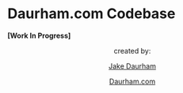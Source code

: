 # Daurham.com Codebase
**[Work In Progress]**

<div align="center">
created by:

[Jake Daurham](https://github.com/daurham)
  
[Daurham.com](https://daurham.com)



</div>
